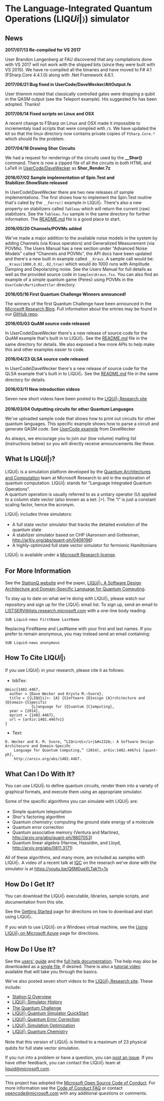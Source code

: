 # The Language-Integrated Quantum Operations (LIQ<i>Ui</i>|&#x232A;) simulator

## News

__2017/07/13 Re-compiled for VS 2017__
 
User Brandon Langenberg at FAU discovered that any compilations done with VS 2017 will not work with the shipped bits (since they were built with VS 2015). We have re-compiled all the binaries and have moved to F# 4.1 (FSharp.Core 4.4.1.0) along with .Net Framework 4.6.1.

__2017/06/21 Bug fixed in UserCode/DaveWecker/AltOutput.fs__

User thiennm noted that classically controlled gates were dropping a qubit in the QASM output (see the Teleport example). His suggested fix has been adopted. Thanks!

__2017/06/14 Fixed scripts on Linux and OSX__

A recent change to FSharp on Linux and OSX made it impossible to incrementaly load scripts that were compiled with `/S`. We have updated the kit so that the linux directory now contains private copies of `FSharp.Core.*` which should fix the problem. 

__2017/04/18 Drawing Shor Circuits__

We had a request for renderings of the circuits used by the **__Shor()** command. There is now a zipped file of all the circuits in both HTML and LaTeX in [UserCode/DaveWecker](UserCode/DaveWecker) as **Shor_Render.7z**

__2016/07/02 Sample implementation of Spin.Test and Stabilizer.ShowState released__

In UserCode\DaveWecker there are two new releases of sample implementations. The first shows how to implement the Spin.Test routine that's caled by the `__Ferro()` example in LIQ<i>Ui</i>\|&#x232A;. There's also a new property on stabilizers called `Tableau` which will return the current (raw) stabilizers. See the `Tableau.fsx` sample in the same directory for further information. The [README.md](UserCode/DaveWecker/README.md) file is a good place to start.

__2016/05/20 Channels/POVMs added__

We've made a major addition to the available noise models in the system by adding Channels (via Kraus operators) and Generalized Measurement (via POVMs). The Users Manual has a new
section under "Advanced Noise Models" called "Channels and POVMs", the API docs have been updated and there's a new built in example called `__Kraus`. A sample call would be: 
`__Kraus(1000,0.02,.02,true)` which would do 1000 runs with Amplitude Damping and Depolarizing noise. See the Users Manual for full details as well as the provided source code in `Samples\Kraus.fsx`.
You can also find an example of a simple quantum game (Peres) using POVMs in the `UserCode\MartinRoettler` directory.

__2016/05/16 First Quantum Challenge Winners announced!__

The winners of the first Quantum Challenge have been announced in the [Microsoft Research Blog](https://blogs.msdn.microsoft.com/msr_er/2016/05/16/microsoft-quantum-challenge-results-are-in/).
Full information about the entries may be found in our [GitHub repo](https://github.com/StationQ/Liquid/tree/master/QuantumChallenge/QC_1).

__2016/05/03 QuAM source code released__

In UserCode\DaveWecker there's a new release of source code for the QuAM example that's built in to LIQ<i>Ui</i>\|&#x232A;. See the [README.md](UserCode/DaveWecker/README.md) file in the same directory for details. We also exposed a few more APIs to help make this and other examples easier to code.

__2016/04/23 QLSA source code released__

In UserCode\DaveWecker there's a new release of source code for the QLSA example that's built in to LIQ<i>Ui</i>\|&#x232A;. See the [README.md](UserCode/DaveWecker/README.md) file in the same directory for details.

__2016/03/11 New introduction videos__

Seven new short videos have been posted to the [LIQ<i>Ui</i>\|&#x232A; Research site](http://research.microsoft.com/en-us/projects/liquid/)

__2016/03/04 Outputting circuits for other Quantum Languages__

We've uploaded sample code that shows how to print out circuits for other quantum languages. This specific example shows how to parse a circuit and generate QASM code. See [UserCode example](https://github.com/StationQ/Liquid/tree/master/UserCode/DaveWecker) from DaveWecker


As always, we encourage you to join our (low volume) mailing list (instructions below) so you will directly receive announcements like these.

## What Is LIQ<i>Ui</i>|&#x232A;?

LIQ<i>Ui</i>|&#x232A; is a simulation platform developed by the [Quantum Architectures and Computation](http://research.microsoft.com/en-us/groups/quarc/) team at Microsoft Research to aid in the exploration of quantum computation. 
LIQ<i>Ui</i>|&#x232A; stands for “Language Integrated Quantum Operations”.  
A quantum operation is usually referred to as a unitary operator (U) applied to a column state vector (also known as a ket: |>).
The “i” is just a constant scaling factor, hence the acronym.

LIQ<i>Ui</i>|&#x232A; includes three simulators: 
* A full state vector simulator that tracks the detailed evolution of the quantum state
* A stabilizer simulator based on CHP (Aaronson and Gottesman, http://arXiv.org/abs/quant-ph/0406196)
* A highly-optimized full state vector simulator for fermionic Hamiltonians

LIQ<i>Ui</i>|&#x232A; is available under a [Microsoft Research license](LICENSE.md). 

## For More Information

See the [StationQ website](http://www.StationQ.com)
and the paper, [LIQ<i>Ui</i>|&#x232A;: A Software Design Architecture and Domain-Specific Language for Quantum Computing](http://research.microsoft.com/pubs/209634/1402.4467.pdf).

To stay up to date on what we're doing with LIQ<i>Ui</i>|&#x232A;, please watch our repository and sign up for the LIQ<i>Ui</i>|&#x232A; email list.
To sign up, send an email to LISTSERV@lists.research.microsoft.com with a one-line body reading:
```
SUB Liquid-news FirstName LastName
```
Replacing FirstName and LastName with your first and last names.
If you prefer to remain anonymous, you may instead send an email containing:
```
SUB Liquid-news anonymous
```

## How To Cite LIQ<i>Ui</i>|&#x232A;

If you use LIQ<i>Ui</i>|&#x232A; in your research, please cite it as follows:
* bibTex:
```
@misc{1402.4467,
  author = {Dave Wecker and Krysta M.~Svore},
  title = {{LIQU}i|>: {A} {S}oftware {D}esign {A}rchitecture and {D}omain-{S}pecific 
            {L}anguage for {Q}uantum {C}omputing},
  year = {2014},
  eprint = {1402.4467},
  url = {arXiv:1402.4467v1}
}
```
* Text: 
```
D. Wecker and K. M. Svore, “LIQ<i>Ui</i>|&#x232A;: A Software Design Architecure and Domain-Speciﬁc 
    Language for Quantum Computing,” (2014), arXiv:1402.4467v1 [quant-ph], 
    http://arxiv.org/abs/1402.4467.
```

## What Can I Do With It?

You can use LIQ<i>Ui</i>|&#x232A; to define quantum circuits, render them into a variety of graphical formats, and execute them
using an appropriate simulator.

Some of the specific algorithms you can simulate with LIQ<i>Ui</i>|&#x232A; are:
* Simple quantum teleportation
* Shor's factoring algorithm
* Quantum chemistry: computing the ground state energy of a molecule
* Quantum error correction
* Quantum associative memory (Ventura and Martinez, http://arxiv.org/abs/quant-ph/9807053)
* Quantum linear algebra (Harrow, Hassidim, and Lloyd, http://arxiv.org/abs/0811.3171)

All of these algorithms, and many more, are included as samples with LIQ<i>Ui</i>|&#x232A;. 
A video of a recent talk  at [IQC](https://uwaterloo.ca/institute-for-quantum-computing/) on the reserach we've done with the simulator is at https://youtu.be/Q6M0ueXLTak?t=1s

## How Do I Get It?

You can download the LIQ<i>Ui</i>|&#x232A; executable, libraries, sample scripts, and documentation from this site.

See the [Getting Started](GettingStarted.md) page for directions on how to download and start using LIQ<i>Ui</i>|&#x232A;.

If you wish to use LIQ<i>Ui</i>|&#x232A; on a Windows virtual machine,
see the [Using LIQ<i>Ui</i>|&#x232A; on Microsoft Azure](AzureGuide.md) page for directions.

## How Do I Use It?

See the [users' guide](http://stationq.github.io/Liquid/docs/LIQUiD.pdf) and the [full help documentation](http://stationq.github.io/Liquid/docs/index.html).
The help may also be downloaded as a [single file](http://stationq.github.io/Liquid/docs/Liquid.chm), if desired. There is also a [tutorial video](http://research.microsoft.com/apps/video/default.aspx?id=258279) available that will take you through the basics.

We've also posted seven short videos to the [LIQ<i>Ui</i>|&#x232A; Research site](http://research.microsoft.com/en-us/projects/liquid/). These include:
* [Station Q Overview](http://research.microsoft.com/apps/video/default.aspx?id=263557)
* [LIQ<i>Ui</i>|&#x232A; Simulator History](http://research.microsoft.com/apps/video/default.aspx?id=263605)
* [The Quantum Challenge](http://research.microsoft.com/apps/video/default.aspx?id=263584)
* [LIQ<i>Ui</i>|&#x232A; Quantum Simulator QuickStart](http://research.microsoft.com/apps/video/default.aspx?id=263046)
* [LIQ<i>Ui</i>|&#x232A; Quantum Error Correction](http://research.microsoft.com/apps/video/default.aspx?id=263597)
* [LIQ<i>Ui</i>|&#x232A; Simulation Optimization](http://research.microsoft.com/apps/video/default.aspx?id=263612)
* [LIQ<i>Ui</i>|&#x232A; Quantum Chemistry](http://research.microsoft.com/apps/video/default.aspx?id=263611)

Note that this version of LIQ<i>Ui</i>|&#x232A; is limited to a maximum of 23 physical qubits for full state vector simulation.

If you run into a problem or have a question, you can [post an issue](https://github.com/StationQ/Liquid/issues).
If you have other feedback, you can contact the LIQ<i>Ui</i>|&#x232A; team at liquid@microsoft.com.

---

This project has adopted the [Microsoft Open Source Code of Conduct](https://opensource.microsoft.com/codeofconduct/). For more information see the [Code of Conduct FAQ](https://opensource.microsoft.com/codeofconduct/faq/) or contact [opencode@microsoft.com](mailto:opencode@microsoft.com) with any additional questions or comments.
